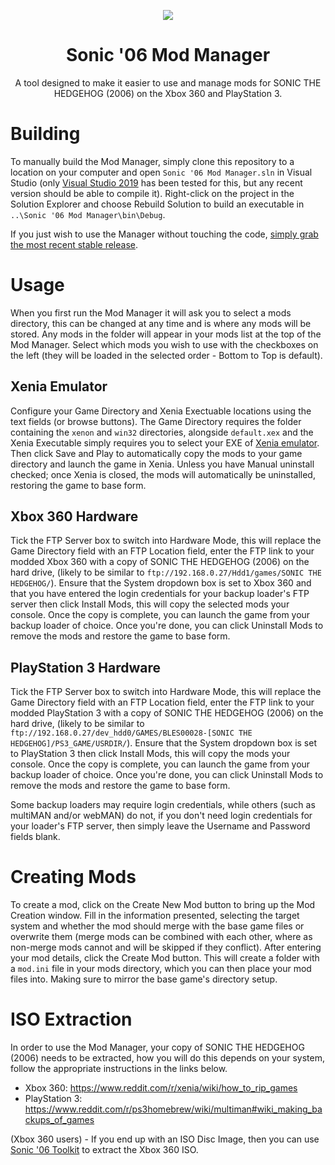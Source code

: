<p align="center">
    <a href="https://github.com/Knuxfan24/Sonic-06-Mod-Manager/blob/master/">
        <img src="https://github.com/Knuxfan24/Sonic-06-Mod-Manager/blob/master/logo_small.png" />
    </a>
</p>

<h1 align="center">Sonic '06 Mod Manager</h1>

<p align="center">A tool designed to make it easier to use and manage mods for SONIC THE HEDGEHOG (2006) on the Xbox 360 and PlayStation 3.</p>

# Building
To manually build the Mod Manager, simply clone this repository to a location on your computer and open `Sonic '06 Mod Manager.sln` in Visual Studio (only [Visual Studio 2019](https://visualstudio.microsoft.com/vs/) has been tested for this, but any recent version should be able to compile it). Right-click on the project in the Solution Explorer and choose Rebuild Solution to build an executable in `..\Sonic '06 Mod Manager\bin\Debug`.

If you just wish to use the Manager without touching the code, [simply grab the most recent stable release](https://github.com/Knuxfan24/Sonic-06-Mod-Manager/releases).

# Usage
When you first run the Mod Manager it will ask you to select a mods directory, this can be changed at any time and is where any mods will be stored. Any mods in the folder will appear in your mods list at the top of the Mod Manager. Select which mods you wish to use with the checkboxes on the left (they will be loaded in the selected order - Bottom to Top is default).

## Xenia Emulator
Configure your Game Directory and Xenia Exectuable locations using the text fields (or browse buttons). The Game Directory requires the folder containing the `xenon` and `win32` directories, alongside `default.xex` and the Xenia Executable simply requires you to select your EXE of [Xenia emulator](https://github.com/xenia-project/xenia). Then click Save and Play to automatically copy the mods to your game directory and launch the game in Xenia. Unless you have Manual uninstall checked; once Xenia is closed, the mods will automatically be uninstalled, restoring the game to base form.

## Xbox 360 Hardware
Tick the FTP Server box to switch into Hardware Mode, this will replace the Game Directory field with an FTP Location field, enter the FTP link to your modded Xbox 360 with a copy of SONIC THE HEDGEHOG (2006) on the hard drive, (likely to be similar to `ftp://192.168.0.27/Hdd1/games/SONIC THE HEDGEHOG/`). Ensure that the System dropdown box is set to Xbox 360 and that you have entered the login credentials for your backup loader's FTP server then click Install Mods, this will copy the selected mods your console. Once the copy is complete, you can launch the game from your backup loader of choice. Once you're done, you can click Uninstall Mods to remove the mods and restore the game to base form.

## PlayStation 3 Hardware
Tick the FTP Server box to switch into Hardware Mode, this will replace the Game Directory field with an FTP Location field, enter the FTP link to your modded PlayStation 3 with a copy of SONIC THE HEDGEHOG (2006) on the hard drive, (likely to be similar to `ftp://192.168.0.27/dev_hdd0/GAMES/BLES00028-[SONIC THE HEDGEHOG]/PS3_GAME/USRDIR/`). Ensure that the System dropdown box is set to PlayStation 3 then click Install Mods, this will copy the mods your console. Once the copy is complete, you can launch the game from your backup loader of choice. Once you're done, you can click Uninstall Mods to remove the mods and restore the game to base form.

Some backup loaders may require login credentials, while others (such as multiMAN and/or webMAN) do not, if you don't need login credentials for your loader's FTP server, then simply leave the Username and Password fields blank.

# Creating Mods
To create a mod, click on the Create New Mod button to bring up the Mod Creation window. Fill in the information presented, selecting the target system and whether the mod should merge with the base game files or overwrite them (merge mods can be combined with each other, where as non-merge mods cannot and will be skipped if they conflict). After entering your mod details, click the Create Mod button. This will create a folder with a `mod.ini` file in your mods directory, which you can then place your mod files into. Making sure to mirror the base game's directory setup.

# ISO Extraction
In order to use the Mod Manager, your copy of SONIC THE HEDGEHOG (2006) needs to be extracted, how you will do this depends on your system, follow the appropriate instructions in the links below.

- Xbox 360: https://www.reddit.com/r/xenia/wiki/how_to_rip_games
- PlayStation 3: https://www.reddit.com/r/ps3homebrew/wiki/multiman#wiki_making_backups_of_games

(Xbox 360 users) - If you end up with an ISO Disc Image, then you can use [Sonic '06 Toolkit](https://github.com/HyperPolygon64/Sonic-06-Toolkit) to extract the Xbox 360 ISO.
